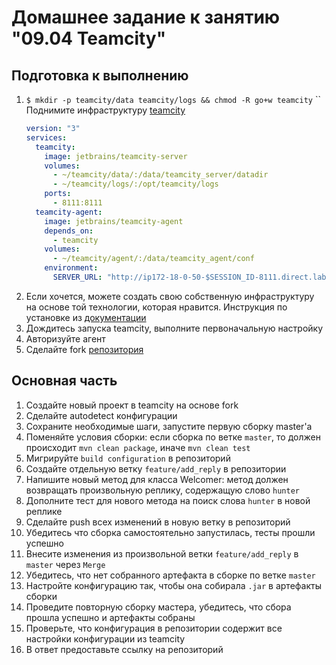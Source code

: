 # Домашнее задание к занятию "09.04 Teamcity"

## Подготовка к выполнению

1. `$ mkdir -p teamcity/data teamcity/logs && chmod -R go+w teamcity`
    ``
    Поднимите инфраструктуру [teamcity](./teamcity/docker-compose.yml)
    ```yml
    version: "3"
    services:
      teamcity:
        image: jetbrains/teamcity-server
        volumes:
          - ~/teamcity/data/:/data/teamcity_server/datadir
          - ~/teamcity/logs/:/opt/teamcity/logs
        ports:
          - 8111:8111
      teamcity-agent:
        image: jetbrains/teamcity-agent 
        depends_on:
          - teamcity
        volumes:
          - ~/teamcity/agent/:/data/teamcity_agent/conf 
        environment:
          SERVER_URL: "http://ip172-18-0-50-$SESSION_ID-8111.direct.labs.play-with-docker.com/" #"http://teamcity:8111"
      ```
2. Если хочется, можете создать свою собственную инфраструктуру на основе той технологии, которая нравится. Инструкция по установке из [документации](https://www.jetbrains.com/help/teamcity/installing-and-configuring-the-teamcity-server.html)
3. Дождитесь запуска teamcity, выполните первоначальную настройку
4. Авторизуйте агент
5. Сделайте fork [репозитория](https://github.com/aragastmatb/example-teamcity)

## Основная часть

1. Создайте новый проект в teamcity на основе fork
2. Сделайте autodetect конфигурации
3. Сохраните необходимые шаги, запустите первую сборку master'a
4. Поменяйте условия сборки: если сборка по ветке `master`, то должен происходит `mvn clean package`, иначе `mvn clean test`
5. Мигрируйте `build configuration` в репозиторий
6. Создайте отдельную ветку `feature/add_reply` в репозитории
7. Напишите новый метод для класса Welcomer: метод должен возвращать произвольную реплику, содержащую слово `hunter`
8. Дополните тест для нового метода на поиск слова `hunter` в новой реплике
9. Сделайте push всех изменений в новую ветку в репозиторий
10. Убедитесь что сборка самостоятельно запустилась, тесты прошли успешно
11. Внесите изменения из произвольной ветки `feature/add_reply` в `master` через `Merge`
12. Убедитесь, что нет собранного артефакта в сборке по ветке `master`
13. Настройте конфигурацию так, чтобы она собирала `.jar` в артефакты сборки
14. Проведите повторную сборку мастера, убедитесь, что сбора прошла успешно и артефакты собраны
15. Проверьте, что конфигурация в репозитории содержит все настройки конфигурации из teamcity
16. В ответ предоставьте ссылку на репозиторий

